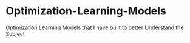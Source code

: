 # Optimization-Learning-Models
Optimization Learning Models that I have built to better Understand the Subject

